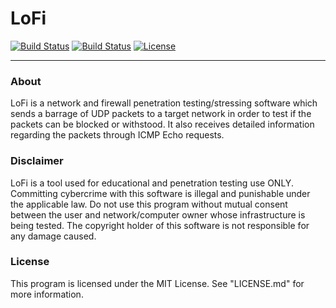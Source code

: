 # LoFi

[![Build Status](https://img.shields.io/github/forks/sketchedgrey/LoFi.svg)](https://github.com/sketchedgrey/LoFi)
[![Build Status](https://img.shields.io/github/stars/sketchedgrey/LoFi.svg)](https://github.com/sketchedgrey/LoFi)
[![License](https://img.shields.io/github/license/sketchedgrey/LoFi.svg)](https://github.com/sketchedgrey/LoFi)

------------------------------------------------------------------------

### About
LoFi is a network and firewall penetration testing/stressing software which sends a barrage of UDP packets to a target network in order to test if the packets can be blocked or withstood. It also receives detailed information regarding the packets through ICMP Echo requests.

### Disclaimer
LoFi is a tool used for educational and penetration testing use ONLY. Committing cybercrime with this software is illegal and punishable under the applicable law. Do not use this program without mutual consent between the user and network/computer owner whose infrastructure is being tested. The copyright holder of this software is not responsible for any damage caused.

### License
This program is licensed under the MIT License. See "LICENSE.md" for more information.
